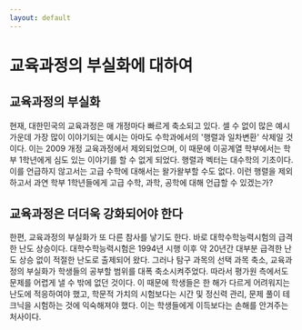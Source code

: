 ```yaml
---
layout: default
---
```


# 교육과정의 부실화에 대하여

## 교육과정의 부실화

 현재, 대한민국의 교육과정은 매 개정마다 빠르게 축소되고 있다. 셀 수 없이 많은 예시 가운데 가장 많이 이야기되는 예시는 아마도 수학과에서의 '행렬과 일차변환' 삭제일 것이다. 이는 2009 개정 교육과정에서 제외되었으며, 이 때문에 이공계열 학부에서는 학부 1학년에게 심도 있는 이야기를 할 수 없게 되었다. 행렬과 벡터는 대수학의 기초이다. 이를 언급하지 않고서는 고급 수학에 대해서는 왈가왈부할 수도 없다. 이런 행렬을 제외하고서 과연 학부 1학년들에게 고급 수학, 과학, 공학에 대해 언급할 수 있겠는가?

## 교육과정은 더더욱 강화되어야 한다

 한편, 교육과정의 부실화가 또 다른 참사를 낳기도 한다. 바로 대학수학능력시험의 급격한 난도 상승이다. 대학수학능력시험은 1994년 시행 이후 약 20년간 대부분 급격한 난도 상승 없이 적절한 난도로 출제되어 왔다. 그러나 탐구 과목의 선택 과목 축소, 교육과정의 부실화가 학생들의 공부할 범위를 대폭 축소시켜주었다. 따라서 평가원 측에서도 문제를 어렵게 낼 수 밖에 없던 것이다. 이 때문에 학생들은 한 해가 다르게 어려워지는 난도에 적응하여야 했고, 학문적 가치의 시험보다는 시간 및 정신력 관리, 문제 풀이 테크닉을 시험하는 것에 익숙해져야 했다. 이는 학생들에게 이득보다는 손해를 안겨주는 처사이다.